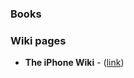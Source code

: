 ### Books

### Wiki pages
- **The iPhone Wiki** - ([link](https://www.theiphonewiki.com/wiki/Main_Page))
